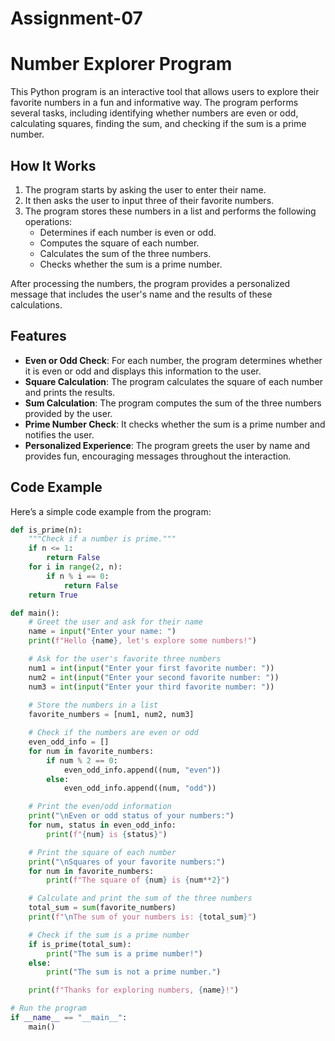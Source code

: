 # Assignment-07

# Number Explorer Program

This Python program is an interactive tool that allows users to explore their favorite numbers in a fun and informative way. The program performs several tasks, including identifying whether numbers are even or odd, calculating squares, finding the sum, and checking if the sum is a prime number.

## How It Works

1. The program starts by asking the user to enter their name.
2. It then asks the user to input three of their favorite numbers.
3. The program stores these numbers in a list and performs the following operations:
   - Determines if each number is even or odd.
   - Computes the square of each number.
   - Calculates the sum of the three numbers.
   - Checks whether the sum is a prime number.

After processing the numbers, the program provides a personalized message that includes the user's name and the results of these calculations.

## Features

- **Even or Odd Check**: For each number, the program determines whether it is even or odd and displays this information to the user.
- **Square Calculation**: The program calculates the square of each number and prints the results.
- **Sum Calculation**: The program computes the sum of the three numbers provided by the user.
- **Prime Number Check**: It checks whether the sum is a prime number and notifies the user.
- **Personalized Experience**: The program greets the user by name and provides fun, encouraging messages throughout the interaction.

## Code Example

Here’s a simple code example from the program:

```python
def is_prime(n):
    """Check if a number is prime."""
    if n <= 1:
        return False
    for i in range(2, n):
        if n % i == 0:
            return False
    return True

def main():
    # Greet the user and ask for their name
    name = input("Enter your name: ")
    print(f"Hello {name}, let's explore some numbers!")

    # Ask for the user's favorite three numbers
    num1 = int(input("Enter your first favorite number: "))
    num2 = int(input("Enter your second favorite number: "))
    num3 = int(input("Enter your third favorite number: "))
    
    # Store the numbers in a list
    favorite_numbers = [num1, num2, num3]

    # Check if the numbers are even or odd
    even_odd_info = []
    for num in favorite_numbers:
        if num % 2 == 0:
            even_odd_info.append((num, "even"))
        else:
            even_odd_info.append((num, "odd"))

    # Print the even/odd information
    print("\nEven or odd status of your numbers:")
    for num, status in even_odd_info:
        print(f"{num} is {status}")

    # Print the square of each number
    print("\nSquares of your favorite numbers:")
    for num in favorite_numbers:
        print(f"The square of {num} is {num**2}")

    # Calculate and print the sum of the three numbers
    total_sum = sum(favorite_numbers)
    print(f"\nThe sum of your numbers is: {total_sum}")

    # Check if the sum is a prime number
    if is_prime(total_sum):
        print("The sum is a prime number!")
    else:
        print("The sum is not a prime number.")

    print(f"Thanks for exploring numbers, {name}!")

# Run the program
if __name__ == "__main__":
    main()
